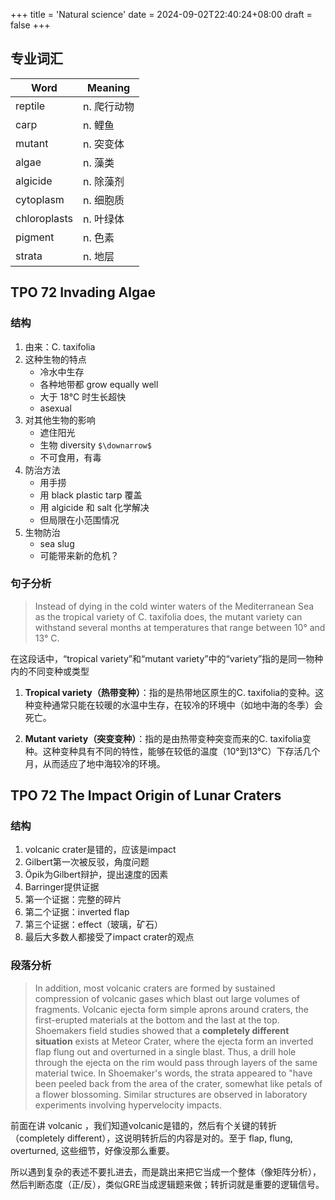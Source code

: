 +++
title = 'Natural science'
date = 2024-09-02T22:40:24+08:00
draft = false
+++


## 专业词汇

| Word             | Meaning                 |
|------------------|-------------------------|
| reptile          | n. 爬行动物             |
| carp             | n. 鲤鱼                 |
| mutant           | n. 突变体                |
| algae            | n. 藻类                 |
| algicide         | n. 除藻剂 |
| cytoplasm        | n. 细胞质                |
| chloroplasts     | n. 叶绿体                |
| pigment          | n. 色素                 |
| strata           | n. 地层                   |


## TPO 72 Invading Algae

### 结构

1. 由来：C. taxifolia
2. 这种生物的特点
   - 冷水中生存
   - 各种地带都 grow equally well
   - 大于 18°C 时生长超快
   - asexual
3. 对其他生物的影响
   - 遮住阳光
   - 生物 diversity `$\downarrow$`
   - 不可食用，有毒
4. 防治方法
   - 用手捞
   - 用 black plastic tarp 覆盖
   - 用 algicide 和 salt 化学解决
   - 但局限在小范围情况
5. 生物防治
   - sea slug
   - 可能带来新的危机？

### 句子分析

> Instead of dying in the cold winter waters of the Mediterranean Sea as the tropical variety of C. taxifolia does, the mutant variety can withstand several months at temperatures that range between 10° and 13° C.

在这段话中，“tropical variety”和“mutant variety”中的“variety”指的是同一物种内的不同变种或类型

1. **Tropical variety（热带变种）**：指的是热带地区原生的C. taxifolia的变种。这种变种通常只能在较暖的水温中生存，在较冷的环境中（如地中海的冬季）会死亡。

2. **Mutant variety（突变变种）**：指的是由热带变种突变而来的C. taxifolia变种。这种变种具有不同的特性，能够在较低的温度（10°到13°C）下存活几个月，从而适应了地中海较冷的环境。

## TPO 72 The Impact Origin of Lunar Craters

### 结构

1. volcanic crater是错的，应该是impact
2. Gilbert第一次被反驳，角度问题
3. Öpik为Gilbert辩护，提出速度的因素
4. Barringer提供证据
5. 第一个证据：完整的碎片
6. 第二个证据：inverted flap
7. 第三个证据：effect（玻璃，矿石）
8. 最后大多数人都接受了impact crater的观点

### 段落分析

> In addition, most volcanic craters are formed by sustained compression of volcanic gases which blast out large volumes of fragments. Volcanic ejecta form simple aprons around craters, the first-erupted materials at the bottom and the last at the top. Shoemakers field studies showed that a **completely different situation** exists at Meteor Crater, where the ejecta form an inverted flap flung out and overturned in a single blast. Thus, a drill hole through the ejecta on the rim would pass through layers of the same material twice. In Shoemaker's words, the strata appeared to "have been peeled back from the area of the crater, somewhat like petals of a flower blossoming. Similar structures are observed in laboratory experiments involving hypervelocity impacts.

前面在讲 volcanic ，我们知道volcanic是错的，然后有个关键的转折（completely different），这说明转折后的内容是对的。至于 flap, flung, overturned, 这些细节，好像没那么重要。

所以遇到复杂的表述不要扎进去，而是跳出来把它当成一个整体（像矩阵分析），然后判断态度（正/反），类似GRE当成逻辑题来做；转折词就是重要的逻辑信号。